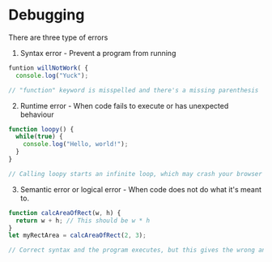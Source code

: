 # Debugging
There are three type of errors 
1. Syntax error - Prevent a program from running

```javascript
funtion willNotWork( {
  console.log("Yuck");

// "function" keyword is misspelled and there's a missing parenthesis
```

2. Runtime error - When code fails to execute or has unexpected behaviour

```javascript
function loopy() {
  while(true) {
    console.log("Hello, world!");
  }
}

// Calling loopy starts an infinite loop, which may crash your browser
```

3. Semantic error or logical error - When code does not do what it's meant to.

```javascript
function calcAreaOfRect(w, h) {
  return w + h; // This should be w * h
}
let myRectArea = calcAreaOfRect(2, 3);

// Correct syntax and the program executes, but this gives the wrong answer
```